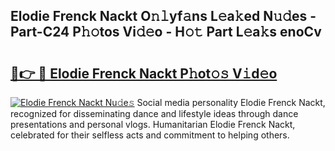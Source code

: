 ## Elodie Frenck Nackt O𝚗𝚕yf𝚊ns L𝚎a𝚔ed N𝚞𝚍es - Part-C24 P𝚑𝚘tos Vi𝚍𝚎o - H𝚘𝚝 Part L𝚎a𝚔s enoCv

# <h2><a href="http://kf24j6.oniu.top/?m=Elodie+Frenck+Nackt">🔗👉 🔴 Elodie Frenck Nackt P𝚑ot𝚘𝚜 V𝚒d𝚎o</a></h2>

[![Elodie Frenck Nackt Nu𝚍e𝚜](https://i.imgur.com/0qMVB7G.gif)](http://kf24j6.oniu.top/?m=Elodie+Frenck+Nackt)
Social media personality Elodie Frenck Nackt, recognized for disseminating dance and lifestyle ideas through dance presentations and personal vlogs. Humanitarian Elodie Frenck Nackt, celebrated for their selfless acts and commitment to helping others.  
